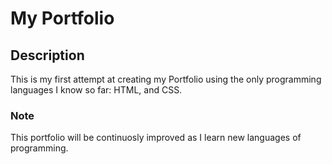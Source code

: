 # My Portfolio

## Description

This is my first attempt at creating my Portfolio using the only programming languages I know so far: HTML, and CSS.

### Note

This portfolio will be continuosly improved as I learn new languages of programming.